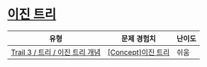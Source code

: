 # [이진 트리](https://www.codetree.ai/trails/complete/curated-cards/intro-binary-tree-introduction)

|유형|문제 경험치|난이도|
|---|---|---|
|[Trail 3 / 트리 / 이진 트리 개념](https://www.codetree.ai/trail-info/novice-high/)|[[Concept]이진 트리](https://www.codetree.ai/trails/complete/curated-cards/intro-binary-tree-introduction/)|쉬움|

